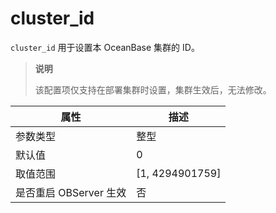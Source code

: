 cluster_id 
===============================

`cluster_id` 用于设置本 OceanBase 集群的 ID。

> **说明**
> 
> 该配置项仅支持在部署集群时设置，集群生效后，无法修改。


|      **属性**      |      **描述**       |
|------------------|-------------------|
| 参数类型             | 整型                |
| 默认值              | 0                 |
| 取值范围             | \[1, 4294901759\] |
| 是否重启 OBServer 生效 | 否                 |


